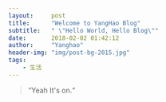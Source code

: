 ```yaml
---
layout:     post
title:      "Welcome to YangHao Blog"
subtitle:   " \"Hello World, Hello Blog\""
date:       2018-02-02 01:42:12
author:     "Yanghao"
header-img: "img/post-bg-2015.jpg"
tags:
    - 生活
---
```


> “Yeah It's on.“